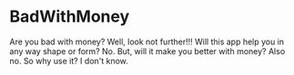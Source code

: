 # BadWithMoney
Are you bad with money? Well, look not further!!! Will this app help you in any way shape or form? No. But, will it make you better with money? Also no. So why use it? I don't know.
